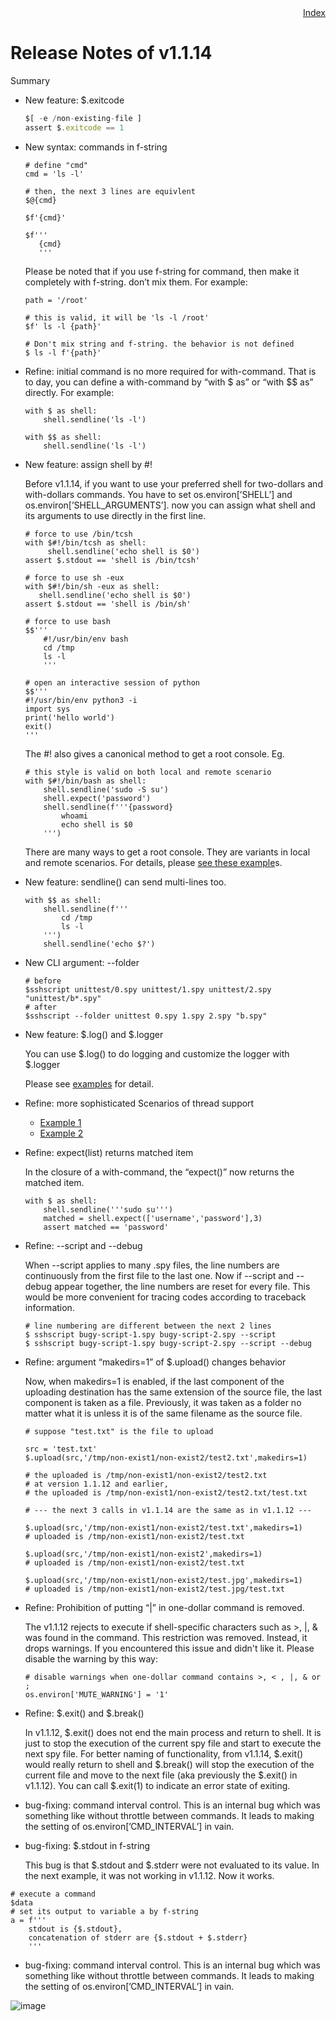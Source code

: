 <div style="text-align:right"><a href="./index">Index</a></div>

# Release Notes of v1.1.14

Summary

- New feature: $.exitcode
    
    ```jsx
    $[ -e /non-existing-file ]
    assert $.exitcode == 1
    ```
    
- New syntax:  commands in f-string
    
    ```
    # define "cmd"
    cmd = 'ls -l'
    
    # then, the next 3 lines are equivlent
    $@{cmd}
    
    $f'{cmd}'
    
    $f'''
       {cmd}
       '''
    ```
    
    Please be noted that if you use f-string for command, then make it completely with f-string. don’t mix them. For example:
    
    ```
    path = '/root'
    
    # this is valid, it will be 'ls -l /root'
    $f' ls -l {path}'
    
    # Don't mix string and f-string. the behavior is not defined
    $ ls -l f'{path}'
    ```
    
- Refine: initial command is no more required for with-command. That is to day, you can define a with-command by “with $ as” or “with $$ as” directly. For example:
    
    ```
    with $ as shell:
        shell.sendline('ls -l')
    
    with $$ as shell:
        shell.sendline('ls -l')
    ```
    
- New feature: assign shell by #!
    
    Before v1.1.14,  if you want to use your preferred shell for two-dollars and with-dollars commands. You have to set os.environ[’SHELL’] and os.environ[’SHELL_ARGUMENTS’].  now you can assign what shell and its arguments to use directly in the first line.
    
    ```
    # force to use /bin/tcsh
    with $#!/bin/tcsh as shell:
         shell.sendline('echo shell is $0')
    assert $.stdout == 'shell is /bin/tcsh'
    
    # force to use sh -eux
    with $#!/bin/sh -eux as shell:
       shell.sendline('echo shell is $0')
    assert $.stdout == 'shell is /bin/sh'
    
    # force to use bash
    $$'''
    	#!/usr/bin/env bash
    	cd /tmp
    	ls -l
    	'''
    
    # open an interactive session of python
    $$'''
    #!/usr/bin/env python3 -i
    import sys
    print('hello world')
    exit()
    '''
    ```
    
    The #! also gives a canonical method to get a root console. Eg.
    
    ```
    # this style is valid on both local and remote scenario
    with $#!/bin/bash as shell:
        shell.sendline('sudo -S su')
        shell.expect('password')
        shell.sendline(f'''{password}
            whoami
            echo shell is $0
        ''')
    ```
    
    There are many ways to get a root console. They are variants in local and remote scenarios. For details, please [see these example](https://iapyeh.github.io/sshscript/examples/root-console)s.
    
- New feature: sendline() can send multi-lines too.
    
    ```
    with $$ as shell:
        shell.sendline(f'''
            cd /tmp
            ls -l
        ''')
        shell.sendline('echo $?')
    ```
    
- New CLI argument: \-\-folder
    
    ```
    # before
    $sshscript unittest/0.spy unittest/1.spy unittest/2.spy  "unittest/b*.spy"
    # after
    $sshscript --folder unittest 0.spy 1.spy 2.spy "b.spy"
    ```
    
- New feature: $.log() and $.logger
    
    You can use $.log() to do logging and customize the logger with $.logger
    
    Please see [examples](https://iapyeh.github.io/sshscript/examples/logger) for detail.
    
- Refine: more sophisticated Scenarios of thread support
    - [Example 1](https://iapyeh.github.io/sshscript/examples/ex-threads-userlist)
    - [Example 2](https://iapyeh.github.io/sshscript/examples/ex-threads-userlist2)
- Refine: expect(list) returns matched item
    
    In the closure of a with-command, the “expect()” now returns the matched item.
    
    ```
    with $ as shell:
        shell.sendline('''sudo su''')
        matched = shell.expect(['username','password'],3)
        assert matched == 'password'
    ```
    

- Refine: \-\-script and  \-\-debug
    
    When \-\-script applies to many .spy files, the line numbers are continuously from the first file to the last one. Now if \-\-script and \-\-debug appear together, the line numbers are reset for every file. This would be more convenient for tracing codes according to traceback information.
    
    ```
    # line numbering are different between the next 2 lines
    $ sshscript bugy-script-1.spy bugy-script-2.spy --script
    $ sshscript bugy-script-1.spy bugy-script-2.spy --script --debug
    ```
    
- Refine: argument “makedirs=1” of $.upload() changes behavior
    
    Now, when makedirs=1 is enabled, if the last component of the uploading destination has the same extension of the source file, the last component is taken as a file. Previously, it was taken as a folder no matter what it is unless it is of the same filename as the source file.
    
    ```
    # suppose "test.txt" is the file to upload
    
    src = 'test.txt'
    $.upload(src,'/tmp/non-exist1/non-exist2/test2.txt',makedirs=1)
    
    # the uploaded is /tmp/non-exist1/non-exist2/test2.txt
    # at version 1.1.12 and earlier, 
    # the uploaded is /tmp/non-exist1/non-exist2/test2.txt/test.txt
    
    # --- the next 3 calls in v1.1.14 are the same as in v1.1.12 ---
    
    $.upload(src,'/tmp/non-exist1/non-exist2/test.txt',makedirs=1)
    # uploaded is /tmp/non-exist1/non-exist2/test.txt
    
    $.upload(src,'/tmp/non-exist1/non-exist2',makedirs=1)
    # uploaded is /tmp/non-exist1/non-exist2/test.txt
    
    $.upload(src,'/tmp/non-exist1/non-exist2/test.jpg',makedirs=1)
    # uploaded is /tmp/non-exist1/non-exist2/test.jpg/test.txt
    
    ```
    
- Refine: Prohibition of putting “|” in one-dollar command is removed.
    
    The v1.1.12 rejects to execute if shell-specific characters such as >, |, & was found in the command. This restriction was removed. Instead, it drops warnings. If you encountered this issue and didn't like it. Please disable the warning by this way:
    
    ```
    # disable warnings when one-dollar command contains >, < , |, & or ;
    os.environ['MUTE_WARNING'] = '1'
    ```
    
- Refine: $.exit() and $.break()
    
    In v1.1.12, $.exit() does not end the main process and return to shell. It is just to stop the execution of the current spy file and start to execute the next spy file. For better naming of functionality, from v1.1.14, $.exit() would really return to shell and $.break() will stop the execution of the current file and move to the next file (aka previously the $.exit() in v1.1.12). You can call $.exit(1) to indicate an error state of exiting.
    
- bug-fixing: command interval control. This is an internal bug which was something like without throttle between commands. It leads to making the setting of os.environ[’CMD_INTERVAL’] in vain.
- bug-fixing: $.stdout in f-string
    
    This bug is that $.stdout and $.stderr were not evaluated to its value. In the next example, it was not working in v1.1.12. Now it works.
    

```
# execute a command
$data
# set its output to variable a by f-string
a = f'''
    stdout is {$.stdout}, 
    concatenation of stderr are {$.stdout + $.stderr}
    '''
```

- bug-fixing: command interval control. This is an internal bug which was something like without throttle between commands. It leads to making the setting of os.environ[’CMD_INTERVAL’] in vain.

![image](https://user-images.githubusercontent.com/4695577/186346811-f44a3059-952b-4db1-8954-25e5fb3a6215.png)
